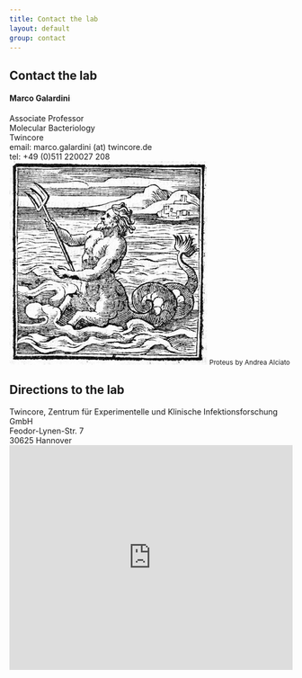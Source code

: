 ```yaml
---
title: Contact the lab
layout: default
group: contact
---
```


## Contact the lab

<div class="row">

<div class="col col-md-4">
  <h4>Marco Galardini</h4>
  Associate Professor  <br>
  Molecular Bacteriology  <br>
  Twincore  <br>
  email: marco.galardini (at) twincore.de <br>
  tel: +49 (0)511 220027 208 <br>
</div>

<div class="col col-md-3 offset-md-5 d-none d-md-block">
<img class="img-fluid" src="/static/img/proteus_square.jpg" alt="Proteus, greek god of bacterial pangenomes">
<small>Proteus</small> <small class="text-muted">by Andrea Alciato</small>
</div>

</div>

## Directions to the lab

<div class="row">

<div class="col col-md-4">
Twincore, Zentrum für Experimentelle und Klinische Infektionsforschung GmbH <br>
Feodor-Lynen-Str. 7 <br>
30625 Hannover <br>
</div>

<div class="col col-md-8">
  <iframe src="https://www.google.com/maps/embed?pb=!1m18!1m12!1m3!1d19478.19560014665!2d9.78375748955078!3d52.392639000000024!2m3!1f0!2f0!3f0!3m2!1i1024!2i768!4f13.1!3m3!1m2!1s0x47b00c849f22f035%3A0x255aef4a6e4ef70e!2sTwincore%2C%20Zentrum%20f%C3%BCr%20Experimentelle%20und%20Klinische%20Infektionsforschung%20GmbH!5e0!3m2!1sen!2sde!4v1602853707954!5m2!1sen!2sde" frameborder="0" height=400 style="border:0; width:100%; display:block" allowfullscreen></iframe>
</div>

</div>

